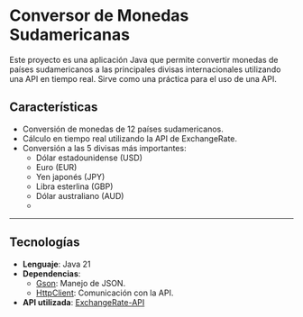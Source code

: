 # Conversor de Monedas Sudamericanas

Este proyecto es una aplicación Java que permite convertir monedas de países sudamericanos a las principales divisas internacionales utilizando una API en tiempo real. Sirve como una práctica para el uso de una API.


## Características

- Conversión de monedas de 12 países sudamericanos.
- Cálculo en tiempo real utilizando la API de ExchangeRate.
- Conversión a las 5 divisas más importantes:
  - Dólar estadounidense (USD)
  - Euro (EUR)
  - Yen japonés (JPY)
  - Libra esterlina (GBP)
  - Dólar australiano (AUD)
  - 
---

## Tecnologías

- **Lenguaje**: Java 21
- **Dependencias**:
  - [Gson](https://github.com/google/gson): Manejo de JSON.
  - [HttpClient](https://docs.oracle.com/en/java/javase/11/docs/api/java.net.http/java/net/http/HttpClient.html): Comunicación con la API.
- **API utilizada**: [ExchangeRate-API](https://www.exchangerate-api.com/)

